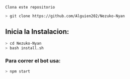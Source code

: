 

    Clona este repositorio 

```bash
> git clone https://github.com/Alguien202/Nezuko-Nyan
```

## Inicia la Instalacion:

```bash
> cd Nezuko-Nyan
> bash install.sh
```

### Para correr el bot usa:
```bash
> npm start
```

